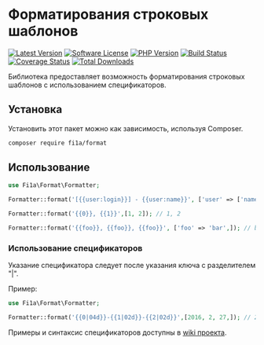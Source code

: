 # Форматирования строковых шаблонов

[![Latest Version][badge-release]][packagist]
[![Software License][badge-license]][license]
[![PHP Version][badge-php]][php]
[![Build Status][badge-build]][build]
[![Coverage Status][badge-coverage]][coverage]
[![Total Downloads][badge-downloads]][downloads]

Библиотека предоставляет возможность форматирования строковых шаблонов с использованием спецификаторов.

## Установка

Установить этот пакет можно как зависимость, используя Composer.

``` bash
composer require fi1a/format
```

## Использование

```php
use Fi1a\Format\Formatter;

Formatter::format('[{{user:login}}] - {{user:name}}', ['user' => ['name' => 'John', 'login' => 'john85']]); // [john85] - John

Formatter::format('{{0}}, {{1}}',[1, 2]); // 1, 2

Formatter::format('{{foo}}, {{foo}}, {{foo}}', ['foo' => 'bar',]); // bar, bar, bar
```

### Использование спецификаторов

Указание спецификатора следует после указания ключа с разделителем "|".

Пример:

```php
use Fi1a\Format\Formatter;

Formatter::format('{{0|04d}}-{{1|02d}}-{{2|02d}}',[2016, 2, 27,]); // 2016-02-27
```

Примеры и синтаксис спецификаторов доступны в [wiki проекта](https://github.com/fi1a/format/wiki).

[badge-release]: https://img.shields.io/packagist/v/fi1a/format?label=release
[badge-license]: https://img.shields.io/github/license/fi1a/format?style=flat-square
[badge-php]: https://img.shields.io/packagist/php-v/fi1a/format?style=flat-square
[badge-build]: https://img.shields.io/travis/fi1a/format?style=flat-square
[badge-coverage]: https://img.shields.io/coveralls/github/fi1a/format/master.svg?style=flat-square
[badge-downloads]: https://img.shields.io/packagist/dt/fi1a/format.svg?style=flat-square&colorB=mediumvioletred

[packagist]: https://packagist.org/packages/fi1a/format
[license]: https://github.com/fi1a/format/blob/master/LICENSE
[php]: https://php.net
[build]: https://travis-ci.org/fi1a/format
[coverage]: https://coveralls.io/r/fi1a/format?branch=master
[downloads]: https://packagist.org/packages/fi1a/format
